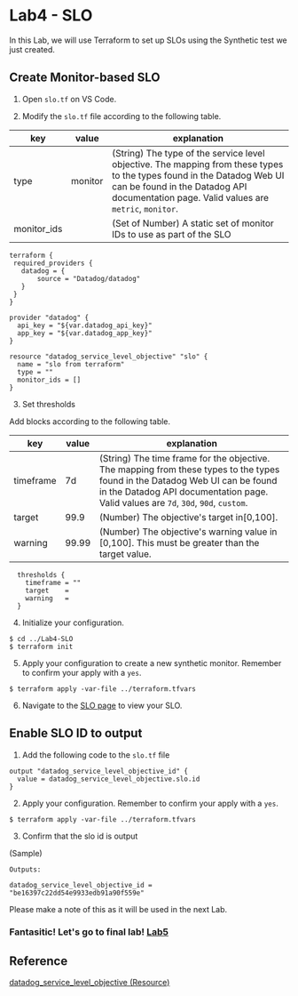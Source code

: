 # Lab4 - SLO

In this Lab, we will use Terraform to set up SLOs using the Synthetic test we just created.

## Create Monitor-based SLO

1. Open `slo.tf` on VS Code.

2.  Modify the `slo.tf` file according to the following table.

|  key  |  value  | explanation |
| ---- | ---- | --- |
|  type  |  monitor  | (String) The type of the service level objective. The mapping from these types to the types found in the Datadog Web UI can be found in the Datadog API documentation page. Valid values are `metric`, `monitor`.  |
|  monitor_ids  |    |  (Set of Number) A static set of monitor IDs to use as part of the SLO |


```
terraform {
 required_providers {
   datadog = {
       source = "Datadog/datadog"
   }
 } 
}

provider "datadog" {
  api_key = "${var.datadog_api_key}"
  app_key = "${var.datadog_app_key}"
}

resource "datadog_service_level_objective" "slo" {
  name = "slo from terraform"
  type = ""
  monitor_ids = []
}
```

3. Set thresholds

Add blocks according to the following table.

|  key  |  value  | explanation |
| ---- | ---- | --- |
|  timeframe  |  7d  |  (String) The time frame for the objective. The mapping from these types to the types found in the Datadog Web UI can be found in the Datadog API documentation page. Valid values are `7d`, `30d`, `90d`, `custom`. |
|  target  |  99.9  |   (Number) The objective's target in[0,100]. |
|  warning |  99.99  | (Number) The objective's warning value in [0,100]. This must be greater than the target value.|

```
  thresholds {
    timeframe = ""
    target    = 
    warning   = 
  }
```

4. Initialize your configuration.

```
$ cd ../Lab4-SLO
$ terraform init
```

5. Apply your configuration to create a new synthetic monitor. Remember to confirm your apply with a `yes`.

```
$ terraform apply -var-file ../terraform.tfvars
```

6. Navigate to the [SLO page](https://app.datadoghq.com/slo) to view your SLO.

## Enable SLO ID to output

1. Add the following code to the `slo.tf` file 

```
output "datadog_service_level_objective_id" {
  value = datadog_service_level_objective.slo.id
}
```

2. Apply your configuration. Remember to confirm your apply with a `yes`.

```
$ terraform apply -var-file ../terraform.tfvars
```

3. Confirm that the slo id is output

(Sample)
```
Outputs:

datadog_service_level_objective_id = "be16397c22dd54e9933edb91a90f559e"
```

Please make a note of this as it will be used in the next Lab.

### Fantasitic! Let's go to final lab! [Lab5](./../Lab5-Dashboard/README.md)

## Reference
[datadog_service_level_objective (Resource)](https://registry.terraform.io/providers/DataDog/datadog/latest/docs/resources/service_level_objective)
